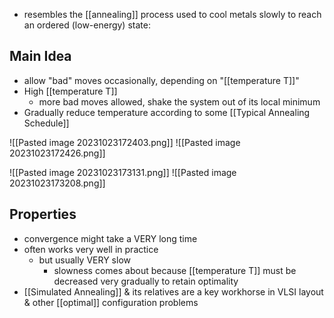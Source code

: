 - resembles the [[annealing]] process used to cool metals slowly to reach an ordered (low-energy) state:

## Main Idea
- allow "bad" moves occasionally, depending on "[[temperature T]]"
- High [[temperature T]]
	- more bad moves allowed, shake the system out of its local minimum
- Gradually reduce temperature according to some [[Typical Annealing Schedule]]

![[Pasted image 20231023172403.png]]
![[Pasted image 20231023172426.png]]

![[Pasted image 20231023173131.png]]
![[Pasted image 20231023173208.png]]

## Properties
- convergence might take a VERY long time
- often works very well in practice
	- but usually VERY slow
		- slowness comes about because [[temperature T]] must be decreased very gradually to retain optimality
- [[Simulated Annealing]] & its relatives are a key workhorse in VLSI layout & other [[optimal]] configuration problems